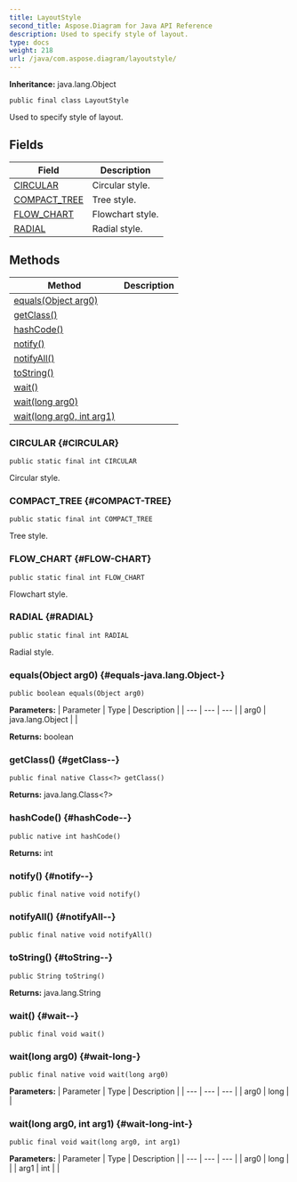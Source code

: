 ```yaml
---
title: LayoutStyle
second_title: Aspose.Diagram for Java API Reference
description: Used to specify style of layout.
type: docs
weight: 218
url: /java/com.aspose.diagram/layoutstyle/
---
```


**Inheritance:**
java.lang.Object
```
public final class LayoutStyle
```

Used to specify style of layout.
## Fields

| Field | Description |
| --- | --- |
| [CIRCULAR](#CIRCULAR) | Circular style. |
| [COMPACT_TREE](#COMPACT-TREE) | Tree style. |
| [FLOW_CHART](#FLOW-CHART) | Flowchart style. |
| [RADIAL](#RADIAL) | Radial style. |
## Methods

| Method | Description |
| --- | --- |
| [equals(Object arg0)](#equals-java.lang.Object-) |  |
| [getClass()](#getClass--) |  |
| [hashCode()](#hashCode--) |  |
| [notify()](#notify--) |  |
| [notifyAll()](#notifyAll--) |  |
| [toString()](#toString--) |  |
| [wait()](#wait--) |  |
| [wait(long arg0)](#wait-long-) |  |
| [wait(long arg0, int arg1)](#wait-long-int-) |  |
### CIRCULAR {#CIRCULAR}
```
public static final int CIRCULAR
```


Circular style.

### COMPACT_TREE {#COMPACT-TREE}
```
public static final int COMPACT_TREE
```


Tree style.

### FLOW_CHART {#FLOW-CHART}
```
public static final int FLOW_CHART
```


Flowchart style.

### RADIAL {#RADIAL}
```
public static final int RADIAL
```


Radial style.

### equals(Object arg0) {#equals-java.lang.Object-}
```
public boolean equals(Object arg0)
```




**Parameters:**
| Parameter | Type | Description |
| --- | --- | --- |
| arg0 | java.lang.Object |  |

**Returns:**
boolean
### getClass() {#getClass--}
```
public final native Class<?> getClass()
```




**Returns:**
java.lang.Class<?>
### hashCode() {#hashCode--}
```
public native int hashCode()
```




**Returns:**
int
### notify() {#notify--}
```
public final native void notify()
```




### notifyAll() {#notifyAll--}
```
public final native void notifyAll()
```




### toString() {#toString--}
```
public String toString()
```




**Returns:**
java.lang.String
### wait() {#wait--}
```
public final void wait()
```




### wait(long arg0) {#wait-long-}
```
public final native void wait(long arg0)
```




**Parameters:**
| Parameter | Type | Description |
| --- | --- | --- |
| arg0 | long |  |

### wait(long arg0, int arg1) {#wait-long-int-}
```
public final void wait(long arg0, int arg1)
```




**Parameters:**
| Parameter | Type | Description |
| --- | --- | --- |
| arg0 | long |  |
| arg1 | int |  |

